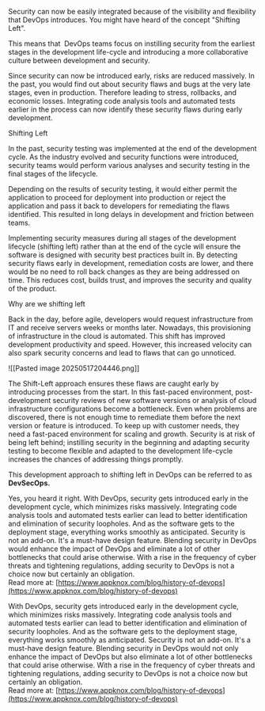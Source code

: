 Security can now be easily integrated because of the visibility and flexibility that DevOps introduces. You might have heard of the concept "Shifting Left".

This means that  DevOps teams focus on instilling security from the earliest stages in the development life-cycle and introducing a more collaborative culture between development and security.

Since security can now be introduced early, risks are reduced massively. In the past, you would find out about security flaws and bugs at the very late stages, even in production. Therefore leading to stress, rollbacks, and economic losses. Integrating code analysis tools and automated tests earlier in the process can now identify these security flaws during early development.

Shifting Left

In the past, security testing was implemented at the end of the development cycle. As the industry evolved and security functions were introduced, security teams would perform various analyses and security testing in the final stages of the lifecycle. 

Depending on the results of security testing, it would either permit the application to proceed for deployment into production or reject the application and pass it back to developers for remediating the flaws identified. This resulted in long delays in development and friction between teams.  

Implementing security measures during all stages of the development lifecycle (shifting left) rather than at the end of the cycle will ensure the software is designed with security best practices built in. By detecting security flaws early in development, remediation costs are lower, and there would be no need to roll back changes as they are being addressed on time. This reduces cost, builds trust, and improves the security and quality of the product.  

Why are we shifting left

Back in the day, before agile, developers would request infrastructure from IT and receive servers weeks or months later. Nowadays, this provisioning of infrastructure in the cloud is automated. This shift has improved development productivity and speed. However, this increased velocity can also spark security concerns and lead to flaws that can go unnoticed. 

![[Pasted image 20250517204446.png]]

The Shift-Left approach ensures these flaws are caught early by introducing processes from the start. In this fast-paced environment, post-development security reviews of new software versions or analysis of cloud infrastructure configurations become a bottleneck. Even when problems are discovered, there is not enough time to remediate them before the next version or feature is introduced. To keep up with customer needs, they need a fast-paced environment for scaling and growth. Security is at risk of being left behind; instilling security in the beginning and adapting security testing to become flexible and adapted to the development life-cycle increases the chances of addressing things promptly.

This development approach to shifting left in DevOps can be referred to as **DevSecOps.**

Yes, you heard it right. With DevOps, security gets introduced early in the development cycle, which minimizes risks massively. Integrating code analysis tools and automated tests earlier can lead to better identification and elimination of security loopholes. And as the software gets to the deployment stage, everything works smoothly as anticipated. Security is not an add-on. It's a must-have design feature. Blending security in DevOps would enhance the impact of DevOps and eliminate a lot of other bottlenecks that could arise otherwise. With a rise in the frequency of cyber threats and tightening regulations, adding security to DevOps is not a choice now but certainly an obligation.  
Read more at: [https://www.appknox.com/blog/history-of-devops](https://www.appknox.com/blog/history-of-devops)

With DevOps, security gets introduced early in the development cycle, which minimizes risks massively. Integrating code analysis tools and automated tests earlier can lead to better identification and elimination of security loopholes. And as the software gets to the deployment stage, everything works smoothly as anticipated. Security is not an add-on. It's a must-have design feature. Blending security in DevOps would not only enhance the impact of DevOps but also eliminate a lot of other bottlenecks that could arise otherwise. With a rise in the frequency of cyber threats and tightening regulations, adding security to DevOps is not a choice now but certainly an obligation.  
Read more at: [https://www.appknox.com/blog/history-of-devops](https://www.appknox.com/blog/history-of-devops)